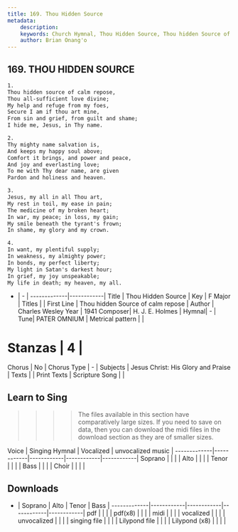 ```yaml
---
title: 169. Thou Hidden Source
metadata:
    description: 
    keywords: Church Hymnal, Thou Hidden Source, Thou hidden Source of calm repose, 
    author: Brian Onang'o
---
```



## 169. THOU HIDDEN SOURCE

```txt
1.
Thou hidden source of calm repose, 
Thou all-sufficient love divine; 
My help and refuge from my foes, 
Secure I am if thou art mine, 
From sin and grief, from guilt and shame; 
I hide me, Jesus, in Thy name. 

2.
Thy mighty name salvation is, 
And keeps my happy soul above; 
Comfort it brings, and power and peace, 
And joy and everlasting love; 
To me with Thy dear name, are given 
Pardon and holiness and heaven. 

3.
Jesus, my all in all Thou art, 
My rest in toil, my ease in pain; 
The medicine of my broken heart; 
In war, my peace; in loss, my gain; 
My smile beneath the tyrant's frown; 
In shame, my glory and my crown. 

4.
In want, my plentiful supply; 
In weakness, my almighty power; 
In bonds, my perfect liberty; 
My light in Satan's darkest hour; 
In grief, my joy unspeakable; 
My life in death; my heaven, my all.

```

- |   -  |
-------------|------------|
Title | Thou Hidden Source |
Key | F Major |
Titles |  |
First Line | Thou hidden Source of calm repose |
Author | Charles Wesley
Year | 1941
Composer| H. J. E. Holmes |
Hymnal|  - |
Tune| PATER OMNIUM |
Metrical pattern | |
# Stanzas | 4 |
Chorus | No |
Chorus Type | - |
Subjects | Jesus Christ: His Glory and Praise |
Texts |  |
Print Texts | 
Scripture Song |  |
  
## Learn to Sing

>>>> The files available in this section have comparatively large sizes. If you need to save on data, then you can download the midi files in the download section as they are of smaller sizes.

Voice |  Singing Hymnal | Vocalized | unvocalized music |
-------------|------------|------------|------------|------------|
Soprano | | | |
Alto | | | |
Tenor | | | |
Bass | | | |
Choir | | | |

## Downloads

- |  Soprano | Alto | Tenor | Bass |
-------------|------------|------------|------------|------------|
pdf | | | |
pdf(x8) | | | |
midi | | | |
vocalized | | | |
unvocalized | | | |
singing file | | | |
Lilypond file | | | |
Lilypond (x8) | | | |
  